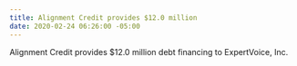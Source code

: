 ```yaml
---
title: Alignment Credit provides $12.0 million
date: 2020-02-24 06:26:00 -05:00
---
```


Alignment Credit provides $12.0 million debt financing to ExpertVoice, Inc.